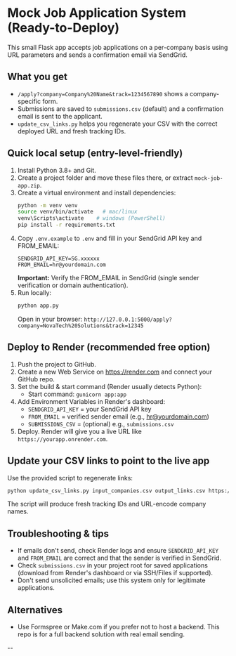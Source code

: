 # Mock Job Application System (Ready-to-Deploy)

This small Flask app accepts job applications on a per-company basis using URL parameters and sends a confirmation email via SendGrid.

## What you get
- `/apply?company=Company%20Name&track=1234567890` shows a company-specific form.
- Submissions are saved to `submissions.csv` (default) and a confirmation email is sent to the applicant.
- `update_csv_links.py` helps you regenerate your CSV with the correct deployed URL and fresh tracking IDs.

## Quick local setup (entry-level-friendly)

1. Install Python 3.8+ and Git.
2. Create a project folder and move these files there, or extract `mock-job-app.zip`.
3. Create a virtual environment and install dependencies:
   ```bash
   python -m venv venv
   source venv/bin/activate   # mac/linux
   venv\Scripts\activate    # windows (PowerShell)
   pip install -r requirements.txt
   ```
4. Copy `.env.example` to `.env` and fill in your SendGrid API key and FROM_EMAIL:
   ```text
   SENDGRID_API_KEY=SG.xxxxxx
   FROM_EMAIL=hr@yourdomain.com
   ```
   **Important:** Verify the FROM_EMAIL in SendGrid (single sender verification or domain authentication).
5. Run locally:
   ```bash
   python app.py
   ```
   Open in your browser: `http://127.0.0.1:5000/apply?company=NovaTech%20Solutions&track=12345`

## Deploy to Render (recommended free option)
1. Push the project to GitHub.
2. Create a new Web Service on https://render.com and connect your GitHub repo.
3. Set the build & start command (Render usually detects Python):
   - Start command: `gunicorn app:app`
4. Add Environment Variables in Render's dashboard:
   - `SENDGRID_API_KEY` = your SendGrid API key
   - `FROM_EMAIL` = verified sender email (e.g., hr@yourdomain.com)
   - `SUBMISSIONS_CSV` = (optional) e.g., `submissions.csv`
5. Deploy. Render will give you a live URL like `https://yourapp.onrender.com`.

## Update your CSV links to point to the live app
Use the provided script to regenerate links:
```bash
python update_csv_links.py input_companies.csv output_links.csv https://yourapp.onrender.com/apply
```
The script will produce fresh tracking IDs and URL-encode company names.

## Troubleshooting & tips
- If emails don't send, check Render logs and ensure `SENDGRID_API_KEY` and `FROM_EMAIL` are correct and that the sender is verified in SendGrid.
- Check `submissions.csv` in your project root for saved applications (download from Render's dashboard or via SSH/Files if supported).
- Don't send unsolicited emails; use this system only for legitimate applications.

## Alternatives
- Use Formspree or Make.com if you prefer not to host a backend. This repo is for a full backend solution with real email sending.

--
